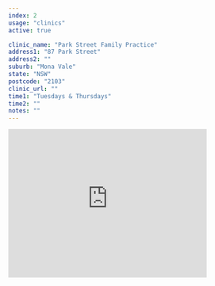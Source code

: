```yaml
---
index: 2
usage: "clinics"
active: true

clinic_name: "Park Street Family Practice"
address1: "87 Park Street"
address2: ""
suburb: "Mona Vale"
state: "NSW"
postcode: "2103"
clinic_url: ""
time1: "Tuesdays & Thursdays"
time2: ""
notes: ""
---
```

<iframe src="https://www.google.com/maps/embed?pb=!1m18!1m12!1m3!1d3320.4401744612287!2d151.2953450150843!3d-33.67166481628535!2m3!1f0!2f0!3f0!3m2!1i1024!2i768!4f13.1!3m3!1m2!1s0x6b0d549be2ee734b%3A0xad63c41f87d64d75!2s87%20Park%20St%2C%20Mona%20Vale%20NSW%202103!5e0!3m2!1sen!2sau!4v1595679063329!5m2!1sen!2sau" width="400" height="300" frameborder="0" style="border:0;" allowfullscreen="" aria-hidden="false" tabindex="0"></iframe>
